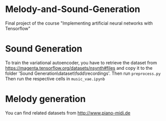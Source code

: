 # Melody-and-Sound-Generation
Final project of the course "Implementing artificial neural networks with Tensorflow"


# Sound Generation
To train the variational autoencoder, you have to retrieve the dataset from https://magenta.tensorflow.org/datasets/nsynth#files and copy it to the folder 'Sound Generation\dataset\fsdd\recordings'.
Then run `preprocess.py`
Then run the respective cells in `music_vae.ipynb`


# Melody generation
You can find related datasets from http://www.piano-midi.de
